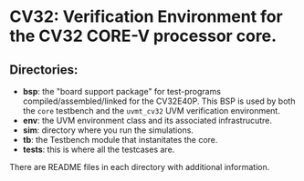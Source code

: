 # CV32: Verification Environment for the CV32 CORE-V processor core.

## Directories:
- **bsp**:   the "board support package" for test-programs compiled/assembled/linked for the CV32E40P.  This BSP is used by both the `core` testbench and the `uvmt_cv32` UVM verification environment.
- **env**:   the UVM environment class and its associated infrastrucutre.
- **sim**:   directory where you run the simulations.
- **tb**:    the Testbench module that instanitates the core.
- **tests**: this is where all the testcases are.

There are README files in each directory with additional information.

